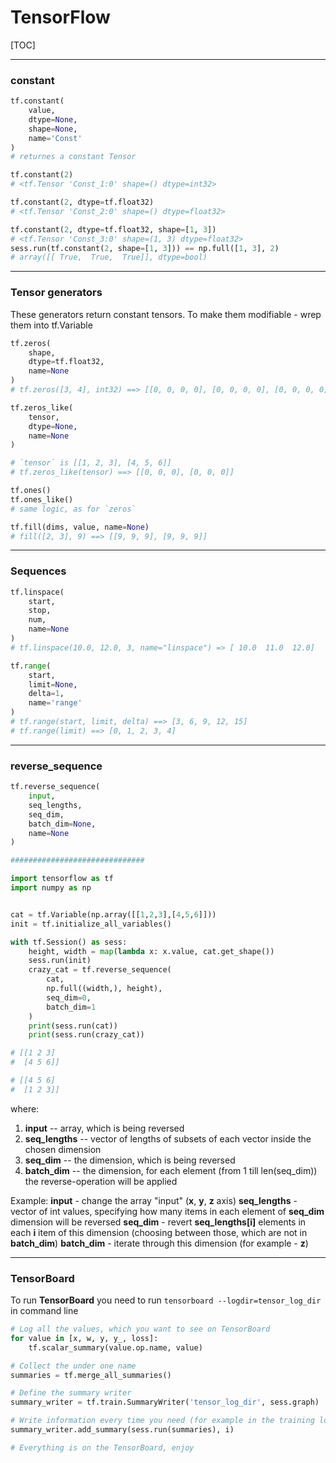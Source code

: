 # TensorFlow

[TOC]

---

### constant

```py
tf.constant(
    value,
    dtype=None,
    shape=None,
    name='Const'
)
# returnes a constant Tensor

tf.constant(2)
# <tf.Tensor 'Const_1:0' shape=() dtype=int32>

tf.constant(2, dtype=tf.float32)
# <tf.Tensor 'Const_2:0' shape=() dtype=float32>

tf.constant(2, dtype=tf.float32, shape=[1, 3])
# <tf.Tensor 'Const_3:0' shape=(1, 3) dtype=float32>
sess.run(tf.constant(2, shape=[1, 3])) == np.full([1, 3], 2)
# array([[ True,  True,  True]], dtype=bool)
```

---

### Tensor generators

These generators return constant tensors. To make them modifiable - wrep them into tf.Variable

```py
tf.zeros(
    shape,
    dtype=tf.float32,
    name=None
)
# tf.zeros([3, 4], int32) ==> [[0, 0, 0, 0], [0, 0, 0, 0], [0, 0, 0, 0]]

tf.zeros_like(
    tensor,
    dtype=None,
    name=None
)

# `tensor` is [[1, 2, 3], [4, 5, 6]]
# tf.zeros_like(tensor) ==> [[0, 0, 0], [0, 0, 0]]

tf.ones()
tf.ones_like()
# same logic, as for `zeros`

tf.fill(dims, value, name=None)
# fill([2, 3], 9) ==> [[9, 9, 9], [9, 9, 9]]
```

---

### Sequences

```py
tf.linspace(
    start, 
    stop, 
    num, 
    name=None
)
# tf.linspace(10.0, 12.0, 3, name="linspace") => [ 10.0  11.0  12.0]

tf.range(
    start, 
    limit=None, 
    delta=1, 
    name='range'
)
# tf.range(start, limit, delta) ==> [3, 6, 9, 12, 15]
# tf.range(limit) ==> [0, 1, 2, 3, 4]

```

---

### reverse_sequence

```py
tf.reverse_sequence(
    input,
    seq_lengths,
    seq_dim,
    batch_dim=None,
    name=None
)

##############################

import tensorflow as tf
import numpy as np


cat = tf.Variable(np.array([[1,2,3],[4,5,6]]))
init = tf.initialize_all_variables()

with tf.Session() as sess:
    height, width = map(lambda x: x.value, cat.get_shape())
    sess.run(init)
    crazy_cat = tf.reverse_sequence(
        cat,
        np.full((width,), height),
        seq_dim=0,
        batch_dim=1
    )
    print(sess.run(cat))
    print(sess.run(crazy_cat))

# [[1 2 3]
#  [4 5 6]]

# [[4 5 6]
#  [1 2 3]]

```
where:

1. **input** -- array, which is being reversed
1. **seq_lengths** -- vector of lengths of subsets of each vector inside the chosen dimension 
1. **seq_dim** -- the dimension, which is being reversed
1. **batch_dim** -- the dimension, for each element (from 1 till len(seq_dim)) the reverse-operation will be applied

Example:
**input** - change the array "input" (**x**, **y**, **z** axis)
**seq_lengths** - vector of int values, specifying how many items in each element of **seq_dim** dimension will be reversed
**seq_dim** - revert **seq_lengths[i]** elements in each **i** item of this dimension (choosing between those, which are not in **batch_dim**)
**batch_dim** - iterate through this dimension (for example - **z**)

---

### TensorBoard

To run **TensorBoard** you need to run `tensorboard --logdir=tensor_log_dir` in command line

```py
# Log all the values, which you want to see on TensorBoard
for value in [x, w, y, y_, loss]:
    tf.scalar_summary(value.op.name, value)

# Collect the under one name
summaries = tf.merge_all_summaries()

# Define the summary writer
summary_writer = tf.train.SummaryWriter('tensor_log_dir', sess.graph)

# Write information every time you need (for example in the training loop)
summary_writer.add_summary(sess.run(summaries), i)

# Everything is on the TensorBoard, enjoy
```